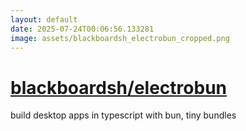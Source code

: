 ```yaml
---
layout: default
date: 2025-07-24T00:06:56.133281
image: assets/blackboardsh_electrobun_cropped.png
---
```


# [blackboardsh/electrobun](https://github.com/blackboardsh/electrobun)

build desktop apps in typescript with bun, tiny bundles
